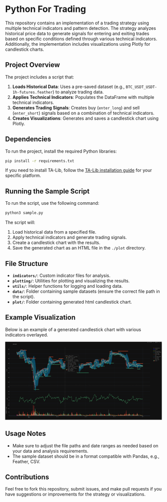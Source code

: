 
# Python For Trading

This repository contains an implementation of a trading strategy using multiple technical indicators and pattern detection. The strategy analyzes historical price data to generate signals for entering and exiting trades based on specific conditions defined through various technical indicators. Additionally, the implementation includes visualizations using Plotly for candlestick charts.

## Project Overview

The project includes a script that:

1. **Loads Historical Data**: Uses a pre-saved dataset (e.g., `BTC_USDT_USDT-1h-futures.feather`) to analyze trading data.
2. **Applies Technical Indicators**: Populates the DataFrame with multiple technical indicators.
3. **Generates Trading Signals**: Creates buy (`enter_long`) and sell (`enter_short`) signals based on a combination of technical indicators.
4. **Creates Visualizations**: Generates and saves a candlestick chart using Plotly.

## Dependencies

To run the project, install the required Python libraries:

```bash
pip install -r requirements.txt
```

If you need to install TA-Lib, follow the [TA-Lib installation guide](https://mrjbq7.github.io/ta-lib/install.html) for your specific platform.

## Running the Sample Script

To run the script, use the following command:

```bash
python3 sample.py
```

The script will:

1. Load historical data from a specified file.
2. Apply technical indicators and generate trading signals.
3. Create a candlestick chart with the results.
4. Save the generated chart as an HTML file in the `./plot` directory.

## File Structure

- **`indicators/`**: Custom indicator files for analysis.
- **`plotting/`**: Utilities for plotting and visualizing the results.
- **`utils/`**: Helper functions for logging and loading data.
- **`data/`**: Folder containing sample datasets (ensure the correct file path in the script).
- **`plot/`**: Folder containing generated html candlestick chart.

## Example Visualization

Below is an example of a generated candlestick chart with various indicators overlayed.

![Example Chart](https://github.com/tranglecong/python_for_trading/blob/main/.docs/example_chart.png?raw=true)

## Usage Notes

- Make sure to adjust the file paths and date ranges as needed based on your data and analysis requirements.
- The sample dataset should be in a format compatible with Pandas, e.g., Feather, CSV.

## Contributions

Feel free to fork this repository, submit issues, and make pull requests if you have suggestions or improvements for the strategy or visualizations.
